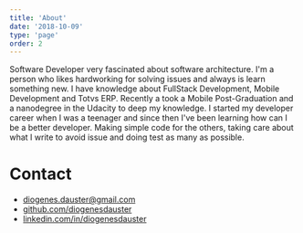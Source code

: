 ```yaml
---
title: 'About'
date: '2018-10-09'
type: 'page'
order: 2
---
```


Software Developer very fascinated about software architecture. I'm a person who likes hardworking for solving issues and always is learn something new. I have knowledge about FullStack Development, Mobile Development and Totvs ERP. Recently a took a Mobile Post-Graduation and a nanodegree in the Udacity to deep my knowledge. I started my developer career when I was a teenager and since then I've been learning how can I be a better developer. Making simple code for the others, taking care about what I write to avoid issue and doing test as many as possible.

# Contact

- [diogenes.dauster@gmail.com](mailto:diogenes.dauster@gmail.com)
- [github.com/diogenesdauster](https://github.com/diogenesdauster)
- [linkedin.com/in/diogenesdauster](https://www.linkedin.com/in/diogenesdauster/)
